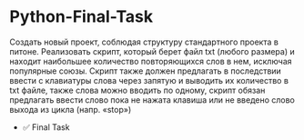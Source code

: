 # Python-Final-Task

Создать новый проект, соблюдая структуру стандартного проекта в питоне. Реализовать скрипт, который берет файл txt (любого размера) и находит наибольшее количество повторяющихся слов в нем, исключая популярные союзы.  Скрипт также должен предлагать в последствии ввести с клавиатуры слова через запятую и выводить их количество в txt файле, также слова можно вводить по одному, скрипт обязан предлагать ввести слово пока не нажата клавиша или не введено слово выхода из цикла (напр. «stop»)

+ :white_check_mark: Final Task 
